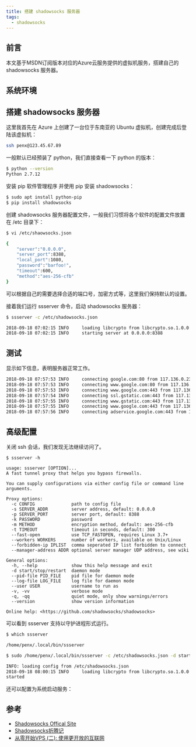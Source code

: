 ```yaml
---
title: 搭建 shadowsocks 服务器 
tags:
  - shadowsocks
---
```



## 前言

本文基于MSDN订阅版本对应的Azure云服务提供的虚拟机服务，搭建自己的 shadowsocks 服务器。

## 系统环境

## 搭建 shadowsocks 服务器

这里我首先在 Azure 上创建了一台位于东南亚的 Ubuntu 虚拟机，创建完成后登陆该虚拟机：

```bash
ssh penx@123.45.67.89
```

一般默认已经预装了 python，我们直接查看一下 python 的版本：
```bash
$ python --version
Python 2.7.12
```

安装 pip 软件管理程序 并使用 pip 安装 shadowsocks：

```bash
$ sudo apt install python-pip
$ pip install shadowsocks
```

创建 shadowsocks 服务器配置文件，一般我们习惯将各个软件的配置文件放置在 /etc 目录下：

```bash
$ vi /etc/shaowsocks.json

{
    "server":"0.0.0.0",
    "server_port":8388,
    "local_port":1080,
    "password":"barfoo!",
    "timeout":600,
    "method":"aes-256-cfb"
}
```

可以根据自己的需要选择合适的端口号，加密方式等，这里我们保持默认的设置。

接着我们运行 ssserver 命令，启动 shadowsocks 服务器：

```bash
$ ssserver -c /etc/shadowsocks.json

2018-09-18 07:02:15 INFO     loading libcrypto from libcrypto.so.1.0.0
2018-09-18 07:02:15 INFO     starting server at 0.0.0.0:8388
```


## 测试

显示如下信息，表明服务器正常工作。

```bash
2018-09-18 07:57:53 INFO     connecting google.com:80 from 117.136.0.239:16836
2018-09-18 07:57:53 INFO     connecting www.google.com:80 from 117.136.0.239:16837
2018-09-18 07:57:53 INFO     connecting www.google.com:443 from 117.136.0.239:16838
2018-09-18 07:57:54 INFO     connecting ssl.gstatic.com:443 from 117.136.0.239:16840
2018-09-18 07:57:55 INFO     connecting www.gstatic.com:443 from 117.136.0.239:16841
2018-09-18 07:57:55 INFO     connecting www.google.com:443 from 117.136.0.239:16839
2018-09-18 07:57:56 INFO     connecting adservice.google.com:443 from 117.136.0.239:16842

```

## 高级配置

关闭 ssh 会话，我们发现无法继续访问了。

```
$ ssserver -h

usage: ssserver [OPTION]...
A fast tunnel proxy that helps you bypass firewalls.

You can supply configurations via either config file or command line arguments.

Proxy options:
  -c CONFIG              path to config file
  -s SERVER_ADDR         server address, default: 0.0.0.0
  -p SERVER_PORT         server port, default: 8388
  -k PASSWORD            password
  -m METHOD              encryption method, default: aes-256-cfb
  -t TIMEOUT             timeout in seconds, default: 300
  --fast-open            use TCP_FASTOPEN, requires Linux 3.7+
  --workers WORKERS      number of workers, available on Unix/Linux
  --forbidden-ip IPLIST  comma seperated IP list forbidden to connect
  --manager-address ADDR optional server manager UDP address, see wiki

General options:
  -h, --help             show this help message and exit
  -d start/stop/restart  daemon mode
  --pid-file PID_FILE    pid file for daemon mode
  --log-file LOG_FILE    log file for daemon mode
  --user USER            username to run as
  -v, -vv                verbose mode
  -q, -qq                quiet mode, only show warnings/errors
  --version              show version information

Online help: <https://github.com/shadowsocks/shadowsocks>
```

可以看到 ssserver 支持以守护进程形式运行。

```bash
$ which ssserver

/home/penx/.local/bin/ssserver
```

```bash
$ sudo /home/penx/.local/bin/ssserver -c /etc/shadowsocks.json -d start

INFO: loading config from /etc/shadowsocks.json
2018-09-18 08:00:15 INFO     loading libcrypto from libcrypto.so.1.0.0
started
```

还可以配置为系统启动服务：



## 参考

- [Shadowsocks Offical Site](https://shadowsocks.org/en/index.html)
- [Shadowsocks折腾记](https://thief.one/2017/02/22/Shadowsocks%E6%8A%98%E8%85%BE%E8%AE%B0/)
- [从零开始VPS (二): 使用更开放的互联网](https://jecvay.com/2015/01/learning-vps-2.html)